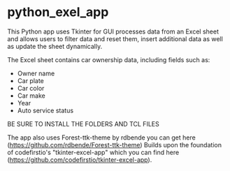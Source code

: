 # python_exel_app

This Python app uses Tkinter for GUI processes data from an Excel sheet and allows users to filter data  and  reset them, 
insert additional data as well as update the sheet dynamically.

The Excel sheet contains car ownership data, including fields such as:
- Owner name
- Car plate
- Car color
- Car make
- Year
- Auto service status

BE SURE TO INSTALL THE FOLDERS AND TCL FILES

The app also uses Forest-ttk-theme by rdbende you can get here (https://github.com/rdbende/Forest-ttk-theme)
Builds upon the foundation of codefirstio's "tkinter-excel-app" which you can find here (https://github.com/codefirstio/tkinter-excel-app).
